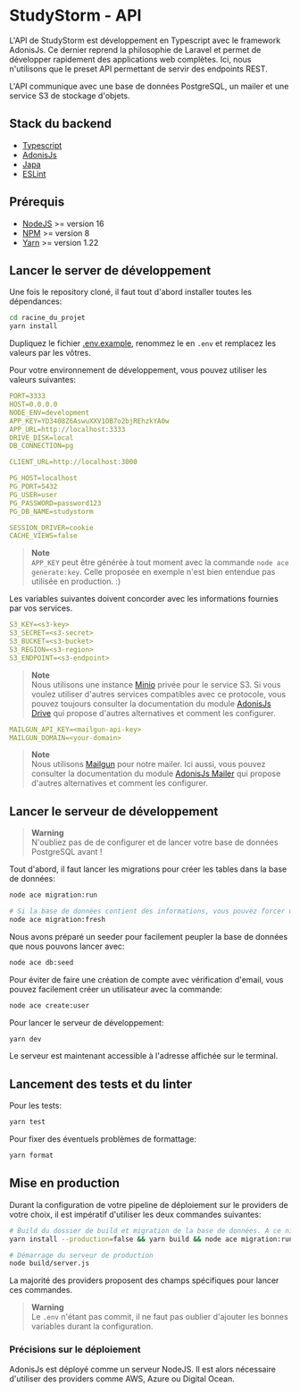 # StudyStorm - API

L'API de StudyStorm est développement en Typescript avec le framework AdonisJs. Ce dernier reprend la philosophie de Laravel et permet de développer rapidement des applications web complètes. Ici, nous n'utilisons que le preset API permettant de servir des endpoints REST.

L'API communique avec une base de données PostgreSQL, un mailer et une service S3 de stockage d'objets.

## Stack du backend
* [Typescript](https://www.typescriptlang.org/)
* [AdonisJs](https://adonisjs.com/)
* [Japa](https://japa.dev/)
* [ESLint](https://eslint.org/)

## Prérequis
* [NodeJS](https://nodejs.org/en/download/) >= version 16
* [NPM](https://www.npmjs.com/package/download) >= version 8
* [Yarn](https://classic.yarnpkg.com/lang/en/docs/install/#windows-stable) >= version 1.22

## Lancer le server de développement

Une fois le repository cloné, il faut tout d'abord installer toutes les dépendances:
```bash
cd racine_du_projet
yarn install
```

Dupliquez le fichier [.env.example](https://github.com/StudyStorm/application/blob/main/.env.example), renommez le en ``.env`` et remplacez les valeurs par les vôtres.

Pour votre environnement de développement, vous pouvez utiliser les valeurs suivantes:

```yaml
PORT=3333
HOST=0.0.0.0
NODE_ENV=development
APP_KEY=YD3408Z6AswuXXV1OB7o2bjREhzkYA0w
APP_URL=http://localhost:3333
DRIVE_DISK=local
DB_CONNECTION=pg

CLIENT_URL=http://localhost:3000

PG_HOST=localhost
PG_PORT=5432
PG_USER=user
PG_PASSWORD=password123
PG_DB_NAME=studystorm

SESSION_DRIVER=cookie
CACHE_VIEWS=false
```

> **Note**  
> ``APP_KEY`` peut être générée à tout moment avec la commande ```node ace generate:key```. Celle proposée en exemple n'est bien entendue pas utilisée en production. :)

Les variables suivantes doivent concorder avec les informations fournies par vos services.

```yaml
S3_KEY=<s3-key>
S3_SECRET=<s3-secret>
S3_BUCKET=<s3-bucket>
S3_REGION=<s3-region>
S3_ENDPOINT=<s3-endpoint>
```

> **Note**  
> Nous utilisons une instance [Minio](https://min.io/) privée pour le service S3. Si vous voulez utiliser d'autres services compatibles avec ce protocole, vous pouvez toujours consulter la documentation du module [AdonisJs Drive](https://docs.adonisjs.com/guides/drive) qui propose d'autres alternatives et comment les configurer.

```yaml
MAILGUN_API_KEY=<mailgun-api-key>
MAILGUN_DOMAIN=<your-domain>
```

> **Note**  
> Nous utilisons [Mailgun](https://www.mailgun.com/) pour notre mailer. Ici aussi, vous pouvez consulter la documentation du module [AdonisJs Mailer](https://docs.adonisjs.com/guides/mailer) qui propose d'autres alternatives et comment les configurer.
## Lancer le serveur de développement

> **Warning**  
> N'oubliez pas de de configurer et de lancer votre base de données PostgreSQL avant !

Tout d'abord, il faut lancer les migrations pour créer les tables dans la base de données:
```bash
node ace migration:run

# Si la base de données contient des informations, vous pouvez forcer une réinitialisation avec:
node ace migration:fresh
```

Nous avons préparé un seeder pour facilement peupler la base de données que nous pouvons lancer avec:
```bash
node ace db:seed
```

Pour éviter de faire une création de compte avec vérification d'email, vous pouvez facilement créer un utilisateur avec la commande:

```bash
node ace create:user
```

Pour lancer le serveur de développement:
```bash
yarn dev
```
Le serveur est maintenant accessible à l'adresse affichée sur le terminal.

## Lancement des tests et du linter

Pour les tests: 
```bash
yarn test
```

Pour fixer des éventuels problèmes de formattage:
```bash
yarn format
```

## Mise en production

Durant la configuration de votre pipeline de déploiement sur le providers de votre choix, il est impératif d'utiliser les deux commandes suivantes:

```bash
# Build du dossier de build et migration de la base de données. A ce niveau-là, si la base de données est peuplée, seules les nouvelles migrations vont se lancer.
yarn install --production=false && yarn build && node ace migration:run --force

# Démarrage du serveur de production
node build/server.js
```

La majorité des providers proposent des champs spécifiques pour lancer ces commandes.

> **Warning**  
> Le ``.env`` n'étant pas commit, il ne faut pas oublier d'ajouter les bonnes variables durant la configuration.

### Précisions sur le déploiement

AdonisJs est déployé comme un serveur NodeJS. Il est alors nécessaire d'utiliser des providers comme AWS, Azure ou Digital Ocean.

